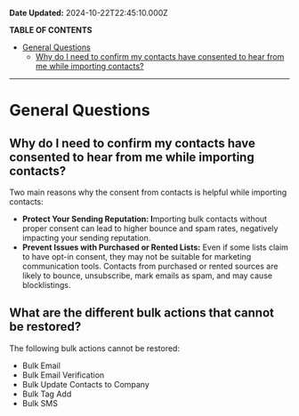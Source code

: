 **Date Updated:** 2024-10-22T22:45:10.000Z

**TABLE OF CONTENTS**

* [General Questions](#General-Questions)  
   * [Why do I need to confirm my contacts have consented to hear from me while importing contacts?](#Why-do-I-need-to-confirm-my-contacts-have-consented-to-hear-from-me-while-importing-contacts?)

---

# General Questions

## Why do I need to confirm my contacts have consented to hear from me while importing contacts?

Two main reasons why the consent from contacts is helpful while importing contacts:

* **Protect Your Sending Reputation: I**mporting bulk contacts without proper consent can lead to higher bounce and spam rates, negatively impacting your sending reputation.
* **Prevent Issues with Purchased or Rented Lists:** Even if some lists claim to have opt-in consent, they may not be suitable for marketing communication tools. Contacts from purchased or rented sources are likely to bounce, unsubscribe, mark emails as spam, and may cause blocklistings.

  
## What are the different bulk actions that cannot be restored?

The following bulk actions cannot be restored:

* Bulk Email
* Bulk Email Verification
* Bulk Update Contacts to Company
* Bulk Tag Add
* Bulk SMS
  
  